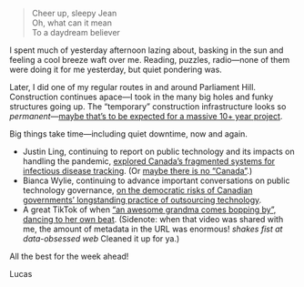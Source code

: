 > Cheer up, sleepy Jean  
> Oh, what can it mean  
> To a daydream believer

I spent much of yesterday afternoon lazing about, basking in the sun and feeling a cool breeze waft over me. Reading, puzzles, radio—none of them were doing it for me yesterday, but quiet pondering was.

Later, I did one of my regular routes in and around Parliament Hill. Construction continues apace—I took in the many big holes and funky structures going up. The “temporary” construction infrastructure looks so _permanent_—[maybe that’s to be expected for a massive 10+ year project](https://ottawacitizen.com/news/an-elaborate-sequence-of-projects-in-restoration-of-parliament-hills-historic-centre-block).

Big things take time—including quiet downtime, now and again.

- Justin Ling, continuing to report on public technology and its impacts on handling the pandemic, [explored Canada’s fragmented systems for infectious disease tracking](https://www.macleans.ca/news/canada/canadas-public-health-data-meltdown/). (Or [maybe there is no “Canada”](https://twitter.com/ldobsonhughes/status/1379821337355681792).)
- Bianca Wylie, continuing to advance important conversations on public technology governance, [on the democratic risks of Canadian governments’ longstanding practice of outsourcing technology](https://biancawylie.medium.com/digital-rights-government-it-and-public-service-ethics-78b7e97bf127).
- A great TikTok of when [“an awesome grandma comes bopping by”, dancing to her own beat](https://www.tiktok.com/@omgitslindz/video/6948514752310070534). (Sidenote: when that video was shared with me, the amount of metadata in the URL was enormous! *shakes fist at data-obsessed web* Cleaned it up for ya.)

All the best for the week ahead!

Lucas